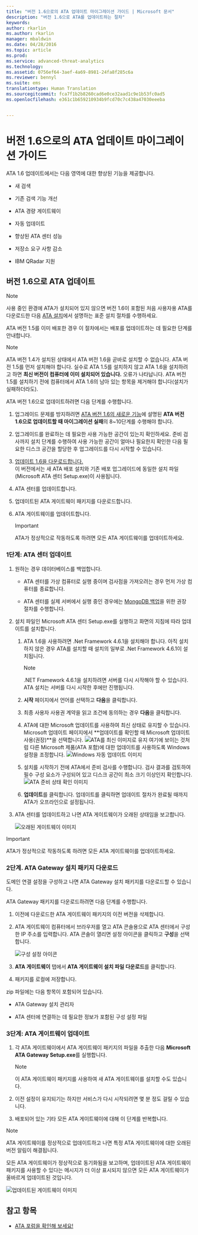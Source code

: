```yaml
---
title: "버전 1.6으로의 ATA 업데이트 마이그레이션 가이드 | Microsoft 문서"
description: "버전 1.6으로 ATA를 업데이트하는 절차"
keywords: 
author: rkarlin
ms.author: rkarlin
manager: mbaldwin
ms.date: 04/28/2016
ms.topic: article
ms.prod: 
ms.service: advanced-threat-analytics
ms.technology: 
ms.assetid: 0756ef64-3aef-4a69-8981-24fa8f285c6a
ms.reviewer: bennyl
ms.suite: ems
translationtype: Human Translation
ms.sourcegitcommit: fca7f1b2b8260cad6e0ce32aad1c9e1b53fc0ad5
ms.openlocfilehash: e361c1b659210934b9fcd70c7c438a47030eeeba


---
```


# <a name="ata-update-to-16-migration-guide"></a>버전 1.6으로의 ATA 업데이트 마이그레이션 가이드
ATA 1.6 업데이트에서는 다음 영역에 대한 향상된 기능을 제공합니다.

-   새 검색

-   기존 검색 기능 개선

-   ATA 경량 게이트웨이

-   자동 업데이트

-   향상된 ATA 센터 성능

-   저장소 요구 사항 감소

-   IBM QRadar 지원

## <a name="updating-ata-to-version-16"></a>버전 1.6으로 ATA 업데이트
> [!NOTE] 
> 사용 중인 환경에 ATA가 설치되어 있지 않으면 버전 1.6이 포함된 처음 사용자용 ATA를 다운로드한 다음 [ATA 설치](/advanced-threat-analytics/deploy-use/install-ata)에서 설명하는 표준 설치 절차를 수행하세요.

ATA 버전 1.5를 이미 배포한 경우 이 절차에서는 배포를 업데이트하는 데 필요한 단계를 안내합니다.

> [!NOTE] 
> ATA 버전 1.4가 설치된 상태에서 ATA 버전 1.6을 곧바로 설치할 수 없습니다. ATA 버전 1.5를 먼저 설치해야 합니다. 실수로 ATA 1.5를 설치하지 않고 ATA 1.6을 설치하려고 하면 **최신 버전이 컴퓨터에 이미 설치되어 있습니다.** 오류가 나타납니다. ATA 버전 1.5를 설치하기 전에 컴퓨터에서 ATA 1.6의 남아 있는 항목을 제거해야 합니다(설치가 실패하더라도).

ATA 버전 1.6으로 업데이트하려면 다음 단계를 수행합니다.

1. 업그레이드 문제를 방지하려면 [ATA 버전 1.6의 새로운 기능](whats-new-version-1.6.md)에 설명된 **ATA 버전 1.6으로 업데이트할 때 마이그레이션 실패**의 8~10단계를 수행해야 합니다.
2. 업그레이드를 완료하는 데 필요한 사용 가능한 공간이 있는지 확인하세요. 준비 검사까지 설치 단계를 수행하여 사용 가능한 공간이 얼마나 필요한지 확인한 다음 필요한 디스크 공간을 할당한 후 업그레이드를 다시 시작할 수 있습니다.
1.  [업데이트 1.6을 다운로드합니다.](http://www.microsoft.com/evalcenter/evaluate-microsoft-advanced-threat-analytics)<br>
이 버전에서는 새 ATA 배포 설치와 기존 배포 업그레이드에 동일한 설치 파일(Microsoft ATA 센터 Setup.exe)이 사용됩니다.

2.  ATA 센터를 업데이트합니다.

3.  업데이트된 ATA 게이트웨이 패키지를 다운로드합니다.

4.  ATA 게이트웨이를 업데이트합니다.

    > [!IMPORTANT]
    > ATA가 정상적으로 작동하도록 하려면 모든 ATA 게이트웨이를 업데이트하세요.

### <a name="step-1-update-the-ata-center"></a>1단계: ATA 센터 업데이트

1.  원하는 경우 데이터베이스를 백업합니다.

    -   ATA 센터를 가상 컴퓨터로 실행 중이며 검사점을 가져오려는 경우 먼저 가상 컴퓨터를 종료합니다.

    -   ATA 센터를 실제 서버에서 실행 중인 경우에는 [MongoDB 백업](https://docs.mongodb.org/manual/core/backups/)을 위한 권장 절차를 수행합니다.

2.  설치 파일인 Microsoft ATA 센터 Setup.exe를 실행하고 화면의 지침에 따라 업데이트를 설치합니다.

    1.  ATA 1.6을 사용하려면 .Net Framework 4.6.1을 설치해야 합니다. 아직 설치하지 않은 경우 ATA를 설치할 때 설치의 일부로 .Net Framework 4.6.1이 설치됩니다.
    
        > [!NOTE] 
        > .NET Framework 4.6.1을 설치하려면 서버를 다시 시작해야 할 수 있습니다. ATA 설치는 서버를 다시 시작한 후에만 진행됩니다.
    
    2.  **시작** 페이지에서 언어를 선택하고 **다음**을 클릭합니다.

    3.  최종 사용자 사용권 계약을 읽고 조건에 동의하는 경우 **다음**을 클릭합니다.

    4.  ATA에 대한 Microsoft 업데이트를 사용하여 최신 상태로 유지할 수 있습니다.  Microsoft 업데이트 페이지에서 **업데이트를 확인할 때 Microsoft 업데이트 사용(권장)**을 선택합니다.
    ![ATA를 최신 이미지로 유지](media/ata_ms_update.png) 여기에 보이는 것처럼 다른 Microsoft 제품(ATA 포함)에 대한 업데이트를 사용하도록 Windows 설정을 조정합니다. 
     ![Windows 자동 업데이트 이미지](media/ata_installupdatesautomatically.png)

    5.  설치를 시작하기 전에 ATA에서 준비 검사를 수행합니다. 검사 결과를 검토하여 필수 구성 요소가 구성되어 있고 디스크 공간이 최소 크기 이상인지 확인합니다. 
    ![ATA 준비 상태 확인 이미지](media/ata_install_readinesschecks.png)

    6.  **업데이트**를 클릭합니다. 업데이트를 클릭하면 업데이트 절차가 완료될 때까지 ATA가 오프라인으로 설정됩니다.

3.  ATA 센터를 업데이트하고 나면 ATA 게이트웨이가 오래된 상태임을 보고합니다.

    ![오래된 게이트웨이 이미지](media/ATA-center-outdated.png)

> [!IMPORTANT] 
> ATA가 정상적으로 작동하도록 하려면 모든 ATA 게이트웨이를 업데이트하세요.

### <a name="step-2-download-the-ata-gateway-setup-package"></a>2단계. ATA Gateway 설치 패키지 다운로드
도메인 연결 설정을 구성하고 나면 ATA Gateway 설치 패키지를 다운로드할 수 있습니다.

ATA Gateway 패키지를 다운로드하려면 다음 단계를 수행합니다.

1.  이전에 다운로드한 ATA 게이트웨이 패키지의 이전 버전을 삭제합니다.

2.  ATA 게이트웨이 컴퓨터에서 브라우저를 열고 ATA 콘솔용으로 ATA 센터에서 구성한 IP 주소를 입력합니다. ATA 콘솔이 열리면 설정 아이콘을 클릭하고 **구성**을 선택합니다.

    ![구성 설정 아이콘](media/ATA-config-icon.JPG)

3.  **ATA 게이트웨이** 탭에서 **ATA 게이트웨이 설치 파일 다운로드**를 클릭합니다.

4.  패키지를 로컬에 저장합니다.

zip 파일에는 다음 항목이 포함되어 있습니다.

-   ATA Gateway 설치 관리자

-   ATA 센터에 연결하는 데 필요한 정보가 포함된 구성 설정 파일

### <a name="step-3-update-the-ata-gateways"></a>3단계: ATA 게이트웨이 업데이트

1.  각 ATA 게이트웨이에서 ATA 게이트웨이 패키지의 파일을 추출한 다음 **Microsoft ATA Gateway Setup.exe**를 실행합니다.

    > [!NOTE] 
    > 이 ATA 게이트웨이 패키지를 사용하여 새 ATA 게이트웨이를 설치할 수도 있습니다.

2.  이전 설정이 유지되기는 하지만 서비스가 다시 시작되려면 몇 분 정도 걸릴 수 있습니다.

3.  배포되어 있는 기타 모든 ATA 게이트웨이에 대해 이 단계를 반복합니다.

> [!NOTE] 
> ATA 게이트웨이를 정상적으로 업데이트하고 나면 특정 ATA 게이트웨이에 대한 오래된 버전 알림이 해결됩니다.

모든 ATA 게이트웨이가 정상적으로 동기화됨을 보고하며, 업데이트된 ATA 게이트웨이 패키지를 사용할 수 있다는 메시지가 더 이상 표시되지 않으면 모든 ATA 게이트웨이가 올바르게 업데이트된 것입니다.

![업데이트된 게이트웨이 이미지](media/ATA-gw-updated.png)


## <a name="see-also"></a>참고 항목

- [ATA 포럼을 확인해 보세요!](https://social.technet.microsoft.com/Forums/security/home?forum=mata)



<!--HONumber=Nov16_HO3-->


